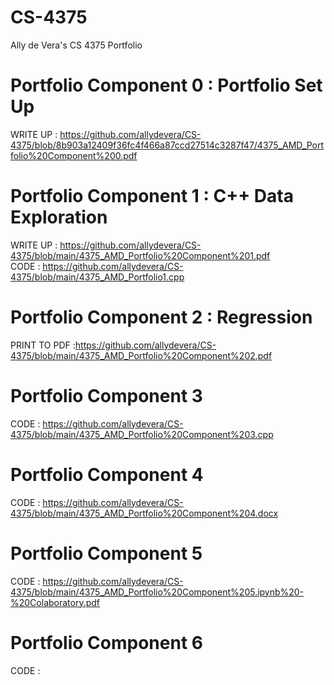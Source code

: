 # CS-4375
Ally de Vera's CS 4375 Portfolio

# Portfolio Component 0 : Portfolio Set Up
WRITE UP : https://github.com/allydevera/CS-4375/blob/8b903a12409f36fc4f466a87ccd27514c3287f47/4375_AMD_Portfolio%20Component%200.pdf

# Portfolio Component 1 : C++ Data Exploration
WRITE UP : https://github.com/allydevera/CS-4375/blob/main/4375_AMD_Portfolio%20Component%201.pdf        
CODE : https://github.com/allydevera/CS-4375/blob/main/4375_AMD_Portfolio1.cpp

# Portfolio Component 2 : Regression
PRINT TO PDF :https://github.com/allydevera/CS-4375/blob/main/4375_AMD_Portfolio%20Component%202.pdf

# Portfolio Component 3
CODE : https://github.com/allydevera/CS-4375/blob/main/4375_AMD_Portfolio%20Component%203.cpp

# Portfolio Component 4
CODE : https://github.com/allydevera/CS-4375/blob/main/4375_AMD_Portfolio%20Component%204.docx

# Portfolio Component 5
CODE : https://github.com/allydevera/CS-4375/blob/main/4375_AMD_Portfolio%20Component%205.ipynb%20-%20Colaboratory.pdf

# Portfolio Component 6
CODE : 

